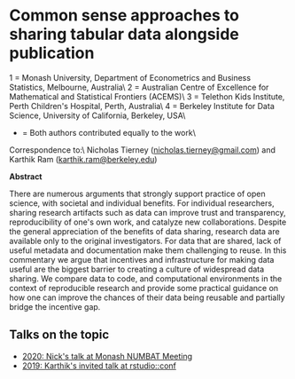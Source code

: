 # Common sense approaches to sharing tabular data alongside publication


1 = Monash University, Department of Econometrics and Business Statistics, Melbourne, Australia\\
2 = Australian Centre of Excellence for Mathematical and Statistical Frontiers (ACEMS)\\
3 = Telethon Kids Institute, Perth Children's Hospital, Perth, Australia\\
4 = Berkeley Institute for Data Science, University of California, Berkeley, USA\\
* = Both authors contributed equally to the work\\


Correspondence to:\\
Nicholas Tierney (nicholas.tierney@gmail.com) and Karthik Ram (karthik.ram@berkeley.edu)

**Abstract**

There are numerous arguments that strongly support practice of open science, with societal and individual benefits. For individual researchers, sharing research artifacts such as data can improve trust and transparency, reproducibility of one's own work, and catalyze new collaborations. Despite the general appreciation of the benefits of data sharing, research data are available only to the original investigators. For data that are shared, lack of useful metadata and documentation make them challenging to reuse. In this commentary we argue that incentives and infrastructure for making data useful are the biggest barrier to creating a culture of widespread data sharing. We compare data to code, and computational environments in the context of reproducible research and provide some practical guidance on how one can improve the chances of their data being reusable and partially bridge the incentive gap.


## Talks on the topic

* [2020: Nick's talk at Monash NUMBAT Meeting](https://github.com/njtierney/numbat-data)
* [2019: Karthik's invited talk at rstudio::conf](https://github.com/karthik/rstudio2019)
